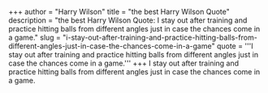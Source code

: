 +++
author = "Harry Wilson"
title = "the best Harry Wilson Quote"
description = "the best Harry Wilson Quote: I stay out after training and practice hitting balls from different angles just in case the chances come in a game."
slug = "i-stay-out-after-training-and-practice-hitting-balls-from-different-angles-just-in-case-the-chances-come-in-a-game"
quote = '''I stay out after training and practice hitting balls from different angles just in case the chances come in a game.'''
+++
I stay out after training and practice hitting balls from different angles just in case the chances come in a game.
